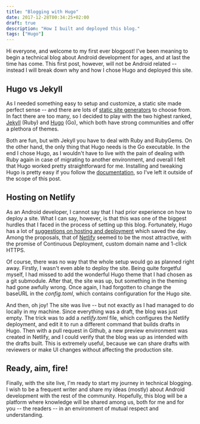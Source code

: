```yaml
---
title: "Blogging with Hugo"
date: 2017-12-28T00:34:25+02:00
draft: true
description: "How I built and deployed this blog."
tags: ["Hugo"]
---
```


Hi everyone, and welcome to my first ever blogpost! I've been meaning to begin a technical blog about Android development for ages, and at last the time has come. This first post, however, will not be Android related -- instead I will break down why and how I chose Hugo and deployed this site.

## Hugo vs Jekyll
As I needed something easy to setup and customize, a static site made perfect sense -- and there are lots of [static site generators](https://www.staticgen.com/) to choose from. In fact there are too many, so I decided to play with the two highest ranked, [Jekyll](https://jekyllrb.com/) (Ruby) and [Hugo](http://gohugo.io/) (Go), which both have strong communities and offer a plethora of themes.

Both are fun, but with Jekyll you have to deal with Ruby and RubyGems. On the other hand, the only thing that Hugo needs is the Go executable. In the end I chose Hugo, as I wouldn't have to live with the pain of dealing with Ruby again in case of migrating to another environment, and overall I felt that Hugo worked pretty straightforward for me. Installing and tweaking Hugo is pretty easy if you follow the [documentation](http://gohugo.io/getting-started/), so I've left it outside of the scope of this post.

## Hosting on Netlify
As an Android developer, I cannot say that I had prior experience on how to deploy a site. What I can say, however, is that this was one of the biggest hurdles that I faced in the process of setting up this blog. Fortunately, Hugo has a lot of [suggestions on hosting and deployment](https://gohugo.io/hosting-and-deployment/) which saved the day. Among the proposals, that of [Netlify](https://www.netlify.com/) seemed to be the most attractive, with the promise of Continuous Deployment, custom domain name and 1-click HTTPS.

Of course, there was no way that the whole setup would go as planned right away. Firstly, I wasn't even able to deploy the site. Being quite forgetful myself, I had missed to add the wonderful Hugo theme that I had chosen as a git submodule. After that, the site was up, but something in the theming had gone awfully wrong. Once again, I had forgotten to change the baseURL in the *config.toml*, which contains configuration for the Hugo site.

And then, oh joy! The site was live -- but not exactly as I had managed to do locally in my machine. Since everything was a draft, the blog was just empty. The trick was to add a *netlify.toml* file, which configures the Netlify deployment, and edit it to run a different command that builds drafts in Hugo. Then with a pull request in Github, a new preview environment was created in Netlify, and I could verify that the blog was up as intended with the drafts built. This is extremely useful, because we can share drafts with reviewers or make UI changes without affecting the production site.

## Ready, aim, fire!
Finally, with the site live, I'm ready to start my journey in technical blogging. I wish to be a frequent writer and share my ideas (mostly) about Android development with the rest of the community. Hopefully, this blog will be a platform where knowledge will be shared among us, both for me and for you -- the readers -- in an environment of mutual respect and understanding.
